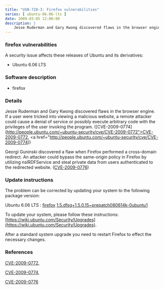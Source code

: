 ```yaml
---
title: "USN-728-3: Firefox vulnerabilities"
series: [ ubuntu-06.06-lts ]
date: 2009-03-05 12:00:00
description: |
    Jesse Ruderman and Gary Kwong discovered flaws in the browser engine. If a user were tricked into viewing a malicious website, a remote attacker could cause a denial of service or possibly execute arbitrary code with the privileges of the user invoking the program. ([CVE-2009-0774](http://people.ubuntu.com/~ubuntu-security/cve/CVE-2009-0772">CVE-2009-0772</a>, <a href="http://people.ubuntu.com/~ubuntu-security/cve/CVE-2009-0774))
--- 
```

 
### firefox vulnerabilities

A security issue affects these releases of Ubuntu and its derivatives:

* Ubuntu 6.06 LTS

### Software description

* firefox 

### Details

Jesse Ruderman and Gary Kwong discovered flaws in the browser engine. If a user were tricked into viewing a malicious website, a remote attacker could cause a denial of service or possibly execute arbitrary code with the privileges of the user invoking the program. ([CVE-2009-0774](http://people.ubuntu.com/~ubuntu-security/cve/CVE-2009-0772">CVE-2009-0772</a>, <a href="http://people.ubuntu.com/~ubuntu-security/cve/CVE-2009-0774))

Georgi Guninski discovered a flaw when Firefox performed a cross-domain redirect. An attacker could bypass the same-origin policy in Firefox by utilizing nsIRDFService and steal private data from users authenticated to the redirected website. ([CVE-2009-0776](http://people.ubuntu.com/~ubuntu-security/cve/CVE-2009-0776)) 

### Update instructions

The problem can be corrected by updating your system to the following package version:

Ubuntu 6.06 LTS
 : [firefox](https://launchpad.net/ubuntu/+source/firefox) <span> [1.5.dfsg+1.5.0.15~prepatch080614k-0ubuntu1](https://launchpad.net/ubuntu/+source/firefox/1.5.dfsg+1.5.0.15~prepatch080614k-0ubuntu1) </span> 

To update your system, please follow these instructions: [https://wiki.ubuntu.com/Security/Upgrades](https://wiki.ubuntu.com/Security/Upgrades).

After a standard system upgrade you need to restart Firefox to effect the necessary changes. 

### References

 [CVE-2009-0772](http://people.ubuntu.com/~ubuntu-security/cve/CVE-2009-0772), 

 [CVE-2009-0774](http://people.ubuntu.com/~ubuntu-security/cve/CVE-2009-0774), 

 [CVE-2009-0776](http://people.ubuntu.com/~ubuntu-security/cve/CVE-2009-0776)
 
